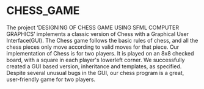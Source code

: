 # CHESS_GAME
The project ‘DESIGNING OF CHESS GAME USING SFML COMPUTER GRAPHICS’ implements a classic version of Chess with a Graphical User Interface(GUI).
The Chess game follows the basic rules of chess, and all the chess pieces only move according to valid moves for that piece. Our implementation of Chess is for two players. It is played on an 8x8 checked board, with a square in each player's lowerleft corner. We successfully created a GUI based version, inheritance and templates, as specified. Despite several unusual bugs in the GUI, our chess program is a great, user-friendly game for two players.
